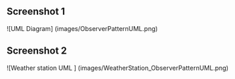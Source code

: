 ## Screenshot 1

![UML Diagram] (images/ObserverPatternUML.png)


## Screenshot 2
![Weather station UML ] (images/WeatherStation_ObserverPatternUML.png)